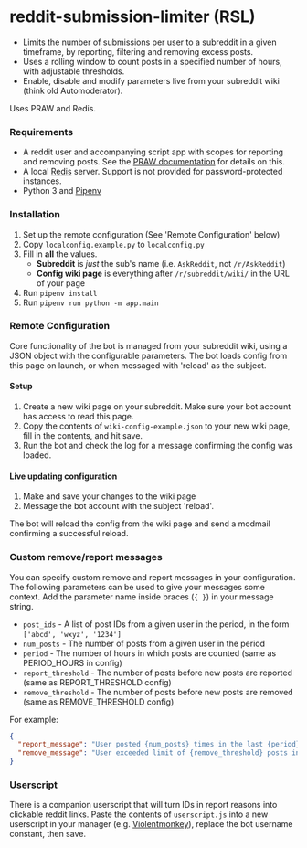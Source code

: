 # reddit-submission-limiter (RSL)
- Limits the number of submissions per user to a subreddit in a given timeframe, by reporting, filtering and removing excess posts. 
- Uses a rolling window to count posts in a specified number of hours, with adjustable thresholds. 
- Enable, disable and modify parameters live from your subreddit wiki (think old Automoderator).

Uses PRAW and Redis.

### Requirements
- A reddit user and accompanying script app with scopes for reporting and removing posts. See the [PRAW documentation](https://praw.readthedocs.io/en/latest/index.html) for details on this.
- A local [Redis](https://redis.io/) server. Support is not provided for password-protected instances.
- Python 3 and [Pipenv](https://pipenv.pypa.io/en/latest/)

### Installation
1. Set up the remote configuration (See 'Remote Configuration' below)
2. Copy `localconfig.example.py` to `localconfig.py`
3. Fill in **all** the values. 
   - **Subreddit** is _just_ the sub's name (i.e. `AskReddit`, not `/r/AskReddit`)
   - **Config wiki page** is everything after `/r/subreddit/wiki/` in the URL of your page
4. Run `pipenv install`
5. Run `pipenv run python -m app.main`

### Remote Configuration
Core functionality of the bot is managed from your subreddit wiki, using a JSON object with the configurable parameters. The bot loads config from this page on launch, or when messaged with 'reload' as the subject.

#### Setup
1. Create a new wiki page on your subreddit. Make sure your bot account has access to read this page.
2. Copy the contents of `wiki-config-example.json` to your new wiki page, fill in the contents, and hit save.
3. Run the bot and check the log for a message confirming the config was loaded.

#### Live updating configuration
1. Make and save your changes to the wiki page
2. Message the bot account with the subject 'reload'. 

The bot will reload the config from the wiki page and send a modmail confirming a successful reload.


### Custom remove/report messages
You can specify custom remove and report messages in your configuration. The following parameters can be used to give your messages some context. Add the parameter name inside braces (`{ }`) in your message string.
- `post_ids` - A list of post IDs from a given user in the period, in the form `['abcd', 'wxyz', '1234']`
- `num_posts` - The number of posts from a given user in the period
- `period` - The number of hours in which posts are counted (same as PERIOD_HOURS in config)
- `report_threshold` - The number of posts before new posts are reported (same as REPORT_THRESHOLD config)
- `remove_threshold` - The number of posts before new posts are removed (same as REMOVE_THRESHOLD config)

For example:
```json
{
  "report_message": "User posted {num_posts} times in the last {period} hours | {post_ids}",
  "remove_message": "User exceeded limit of {remove_threshold} posts in {period}h"
}
```

### Userscript
There is a companion userscript that will turn IDs in report reasons into clickable reddit links. Paste the contents of `userscript.js` into a new userscript in your manager (e.g. [Violentmonkey](https://violentmonkey.github.io/)), replace the bot username constant, then save.
